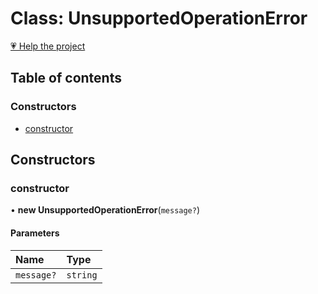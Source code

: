# Class: UnsupportedOperationError

[💗 Help the project](https://github.com/sponsors/panva)

## Table of contents

### Constructors

- [constructor](UnsupportedOperationError.md#constructor)

## Constructors

### constructor

• **new UnsupportedOperationError**(`message?`)

#### Parameters

| Name | Type |
| :------ | :------ |
| `message?` | `string` |
